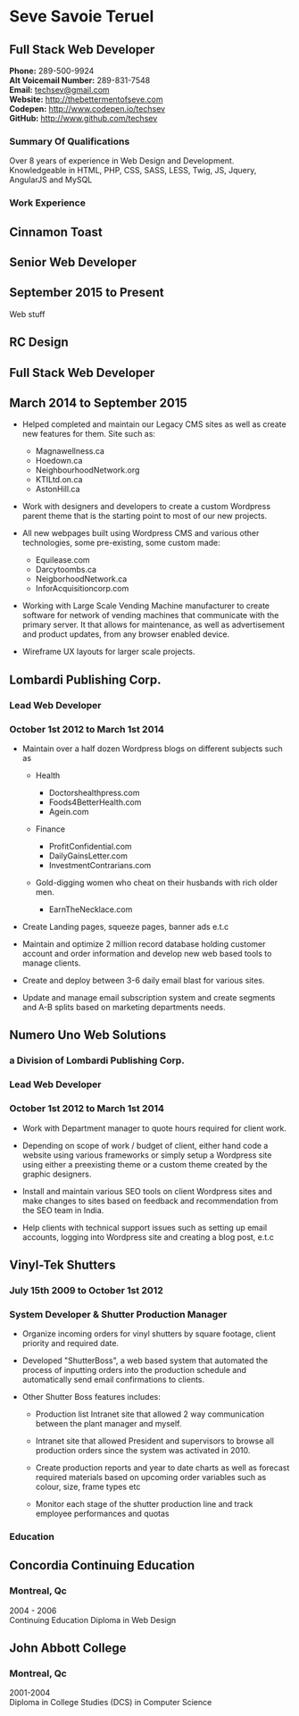 # Seve Savoie Teruel
## Full Stack Web Developer 

**Phone:** 289-500-9924  
**Alt Voicemail Number:** 289-831-7548  
**Email:** techsev@gmail.com  
**Website:** http://thebettermentofseve.com  
**Codepen:** http://www.codepen.io/techsev  
**GitHub:** http://www.github.com/techsev  

### Summary Of Qualifications

Over 8 years of experience in Web Design and Development. 
Knowledgeable in HTML, PHP, CSS, SASS, LESS, Twig, JS, Jquery, AngularJS and MySQL

### Work Experience

## Cinnamon Toast
## Senior Web Developer
## September 2015 to Present

Web stuff




## RC Design
## Full Stack Web Developer
## March 2014 to September 2015

* Helped completed and maintain our Legacy CMS sites as well as create new features for them. Site such as:
	+ Magnawellness.ca
	+ Hoedown.ca
	+ NeighbourhoodNetwork.org
	+ KTILtd.on.ca
	+ AstonHill.ca
	
* Work with designers and developers to create a custom Wordpress parent theme that is the starting point to most of our new projects.

* All new webpages built using Wordpress CMS and various other technologies, some pre-existing, some custom made:
	+ Equilease.com
	+ Darcytoombs.ca
	+ NeigborhoodNetwork.ca
	+ InforAcquisitioncorp.com

* Working with Large Scale Vending Machine manufacturer to create software for network of vending machines that communicate with the primary server. It that allows for maintenance, as well as advertisement and product updates, from any browser enabled device. 

* Wireframe UX layouts for larger scale projects. 


## Lombardi Publishing Corp.
### Lead Web Developer
### October 1st 2012 to March 1st 2014

* Maintain over a half dozen Wordpress blogs on different subjects such as 

	+ Health 
		- Doctorshealthpress.com
		- Foods4BetterHealth.com
		- Agein.com

	+ Finance
		- ProfitConfidential.com
		- DailyGainsLetter.com
		- InvestmentContrarians.com

	+ Gold-digging women who cheat on their husbands with rich older men.
		- EarnTheNecklace.com

* Create Landing pages, squeeze pages, banner ads e.t.c

* Maintain and optimize 2 million record database holding customer account and order information and develop new web based tools to manage clients.

* Create and deploy between 3-6 daily email blast for various sites.

* Update and manage email subscription system and create segments and A-B splits based on marketing departments needs.

## Numero Uno Web Solutions
### a Division of Lombardi Publishing Corp.
### Lead Web Developer
### October 1st 2012 to March 1st 2014

* Work with Department manager to quote hours required for client work.

* Depending on scope of work / budget of client, either hand code a website using various frameworks or simply setup a Wordpress site using either a preexisting theme or a custom theme created by the graphic designers. 

* Install and maintain various SEO tools on client Wordpress sites and make changes to sites based on feedback and recommendation from the SEO team in India.

* Help clients with technical support issues such as setting up email accounts, logging into Wordpress site and creating a blog post, e.t.c

## Vinyl-Tek Shutters
### July 15th 2009 to October 1st 2012 
### System Developer & Shutter Production Manager

* Organize incoming orders for vinyl shutters by square footage, client priority and required date.

* Developed "ShutterBoss", a web based system that automated the process of inputting orders into the production schedule and automatically send email confirmations to clients.

* Other Shutter Boss features includes:

	+ Production list Intranet site that allowed 2 way communication between the plant manager and myself. 

	+ Intranet site that allowed President and supervisors to browse all production orders since the system was activated in 2010. 

	+ Create production reports and year to date charts as well as forecast required materials based on upcoming order variables such as colour, size, frame types etc

	+ Monitor each stage of the shutter production line and track employee performances and quotas

### Education

## Concordia Continuing Education
### Montreal, Qc
2004 - 2006  
Continuing Education Diploma in Web Design  

## John Abbott College
### Montreal, Qc
2001-2004  
Diploma in College Studies (DCS) in Computer Science  
